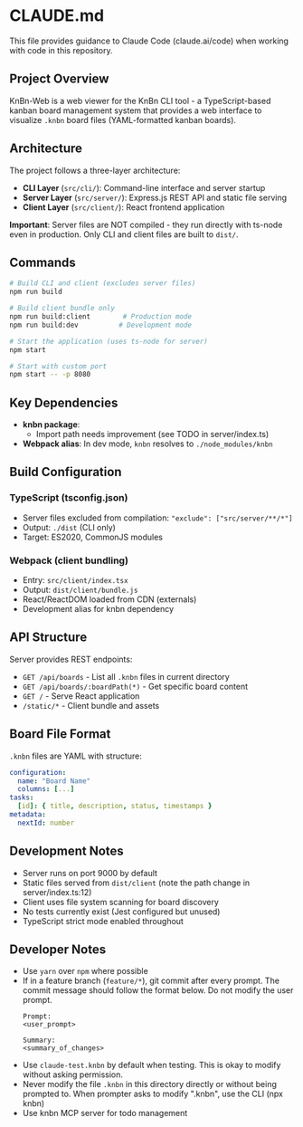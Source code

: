 # CLAUDE.md

This file provides guidance to Claude Code (claude.ai/code) when working with code in this repository.

## Project Overview

KnBn-Web is a web viewer for the KnBn CLI tool - a TypeScript-based kanban board management system that provides a web interface to visualize `.knbn` board files (YAML-formatted kanban boards).

## Architecture

The project follows a three-layer architecture:

- **CLI Layer** (`src/cli/`): Command-line interface and server startup
- **Server Layer** (`src/server/`): Express.js REST API and static file serving  
- **Client Layer** (`src/client/`): React frontend application

**Important**: Server files are NOT compiled - they run directly with ts-node even in production. Only CLI and client files are built to `dist/`.

## Commands

```bash
# Build CLI and client (excludes server files)
npm run build

# Build client bundle only
npm run build:client        # Production mode
npm run build:dev          # Development mode

# Start the application (uses ts-node for server)
npm start

# Start with custom port
npm start -- -p 8080
```

## Key Dependencies

- **knbn package**:
  - Import path needs improvement (see TODO in server/index.ts)
- **Webpack alias**: In dev mode, `knbn` resolves to `./node_modules/knbn`

## Build Configuration

### TypeScript (tsconfig.json)
- Server files excluded from compilation: `"exclude": ["src/server/**/*"]`
- Output: `./dist` (CLI only)
- Target: ES2020, CommonJS modules

### Webpack (client bundling)
- Entry: `src/client/index.tsx`
- Output: `dist/client/bundle.js`
- React/ReactDOM loaded from CDN (externals)
- Development alias for knbn dependency

## API Structure

Server provides REST endpoints:
- `GET /api/boards` - List all `.knbn` files in current directory
- `GET /api/boards/:boardPath(*)` - Get specific board content
- `GET /` - Serve React application
- `/static/*` - Client bundle and assets

## Board File Format

`.knbn` files are YAML with structure:
```yaml
configuration:
  name: "Board Name"
  columns: [...]
tasks:
  [id]: { title, description, status, timestamps }
metadata:
  nextId: number
```

## Development Notes

- Server runs on port 9000 by default
- Static files served from `dist/client` (note the path change in server/index.ts:12)
- Client uses file system scanning for board discovery
- No tests currently exist (Jest configured but unused)
- TypeScript strict mode enabled throughout

## Developer Notes
- Use `yarn` over `npm` where possible
- If in a feature branch (`feature/*`), git commit after every prompt. The commit message should follow the format below. Do not modify the user prompt.
  ```
  Prompt:
  <user_prompt>
  
  Summary:
  <summary_of_changes>
  ```
- Use `claude-test.knbn` by default when testing. This is okay to modify without asking permission.
- Never modify the file `.knbn` in this directory directly or without being prompted to. When prompter asks to modify ".knbn", use the CLI (npx knbn)
- Use knbn MCP server for todo management
